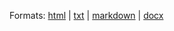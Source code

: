 Formats: [html](/syllabus.html) | [txt](/syllabus.txt) | [markdown](/syllabus.md) | [docx](/syllabus.docx)

